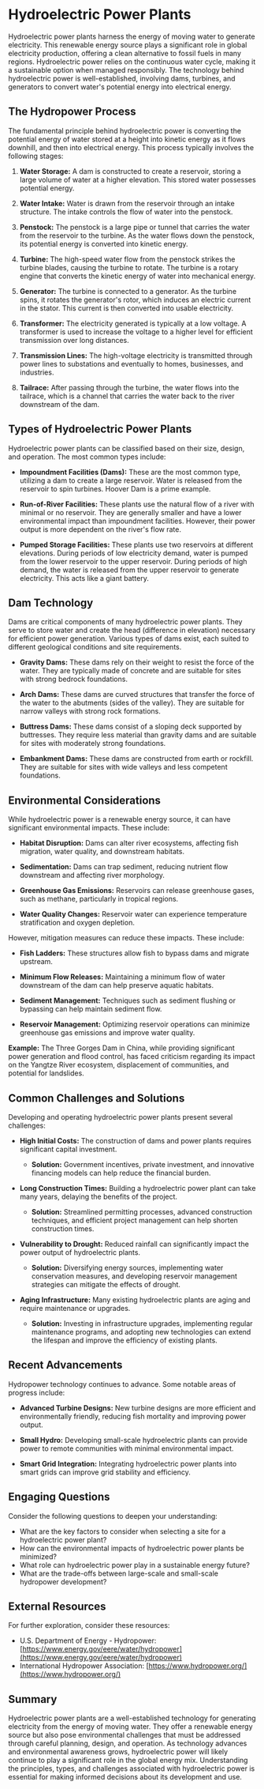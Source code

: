 # Hydroelectric Power Plants

Hydroelectric power plants harness the energy of moving water to generate electricity. This renewable energy source plays a significant role in global electricity production, offering a clean alternative to fossil fuels in many regions. Hydroelectric power relies on the continuous water cycle, making it a sustainable option when managed responsibly. The technology behind hydroelectric power is well-established, involving dams, turbines, and generators to convert water's potential energy into electrical energy.

## The Hydropower Process

The fundamental principle behind hydroelectric power is converting the potential energy of water stored at a height into kinetic energy as it flows downhill, and then into electrical energy. This process typically involves the following stages:

1.  **Water Storage:** A dam is constructed to create a reservoir, storing a large volume of water at a higher elevation. This stored water possesses potential energy.

2.  **Water Intake:** Water is drawn from the reservoir through an intake structure. The intake controls the flow of water into the penstock.

3.  **Penstock:** The penstock is a large pipe or tunnel that carries the water from the reservoir to the turbine. As the water flows down the penstock, its potential energy is converted into kinetic energy.

4.  **Turbine:** The high-speed water flow from the penstock strikes the turbine blades, causing the turbine to rotate. The turbine is a rotary engine that converts the kinetic energy of water into mechanical energy.

5.  **Generator:** The turbine is connected to a generator. As the turbine spins, it rotates the generator's rotor, which induces an electric current in the stator. This current is then converted into usable electricity.

6.  **Transformer:** The electricity generated is typically at a low voltage. A transformer is used to increase the voltage to a higher level for efficient transmission over long distances.

7.  **Transmission Lines:** The high-voltage electricity is transmitted through power lines to substations and eventually to homes, businesses, and industries.

8.  **Tailrace:** After passing through the turbine, the water flows into the tailrace, which is a channel that carries the water back to the river downstream of the dam.

## Types of Hydroelectric Power Plants

Hydroelectric power plants can be classified based on their size, design, and operation. The most common types include:

*   **Impoundment Facilities (Dams):** These are the most common type, utilizing a dam to create a large reservoir. Water is released from the reservoir to spin turbines. Hoover Dam is a prime example.

*   **Run-of-River Facilities:** These plants use the natural flow of a river with minimal or no reservoir. They are generally smaller and have a lower environmental impact than impoundment facilities. However, their power output is more dependent on the river's flow rate.

*   **Pumped Storage Facilities:** These plants use two reservoirs at different elevations. During periods of low electricity demand, water is pumped from the lower reservoir to the upper reservoir. During periods of high demand, the water is released from the upper reservoir to generate electricity. This acts like a giant battery.

## Dam Technology

Dams are critical components of many hydroelectric power plants. They serve to store water and create the head (difference in elevation) necessary for efficient power generation. Various types of dams exist, each suited to different geological conditions and site requirements.

*   **Gravity Dams:** These dams rely on their weight to resist the force of the water. They are typically made of concrete and are suitable for sites with strong bedrock foundations.

*   **Arch Dams:** These dams are curved structures that transfer the force of the water to the abutments (sides of the valley). They are suitable for narrow valleys with strong rock formations.

*   **Buttress Dams:** These dams consist of a sloping deck supported by buttresses. They require less material than gravity dams and are suitable for sites with moderately strong foundations.

*   **Embankment Dams:** These dams are constructed from earth or rockfill. They are suitable for sites with wide valleys and less competent foundations.

## Environmental Considerations

While hydroelectric power is a renewable energy source, it can have significant environmental impacts. These include:

*   **Habitat Disruption:** Dams can alter river ecosystems, affecting fish migration, water quality, and downstream habitats.

*   **Sedimentation:** Dams can trap sediment, reducing nutrient flow downstream and affecting river morphology.

*   **Greenhouse Gas Emissions:** Reservoirs can release greenhouse gases, such as methane, particularly in tropical regions.

*   **Water Quality Changes:** Reservoir water can experience temperature stratification and oxygen depletion.

However, mitigation measures can reduce these impacts. These include:

*   **Fish Ladders:** These structures allow fish to bypass dams and migrate upstream.

*   **Minimum Flow Releases:** Maintaining a minimum flow of water downstream of the dam can help preserve aquatic habitats.

*   **Sediment Management:** Techniques such as sediment flushing or bypassing can help maintain sediment flow.

*   **Reservoir Management:** Optimizing reservoir operations can minimize greenhouse gas emissions and improve water quality.

**Example:** The Three Gorges Dam in China, while providing significant power generation and flood control, has faced criticism regarding its impact on the Yangtze River ecosystem, displacement of communities, and potential for landslides.

## Common Challenges and Solutions

Developing and operating hydroelectric power plants present several challenges:

*   **High Initial Costs:** The construction of dams and power plants requires significant capital investment.
    *   **Solution:** Government incentives, private investment, and innovative financing models can help reduce the financial burden.

*   **Long Construction Times:** Building a hydroelectric power plant can take many years, delaying the benefits of the project.
    *   **Solution:** Streamlined permitting processes, advanced construction techniques, and efficient project management can help shorten construction times.

*   **Vulnerability to Drought:** Reduced rainfall can significantly impact the power output of hydroelectric plants.
    *   **Solution:** Diversifying energy sources, implementing water conservation measures, and developing reservoir management strategies can mitigate the effects of drought.

*   **Aging Infrastructure:** Many existing hydroelectric plants are aging and require maintenance or upgrades.
    *   **Solution:** Investing in infrastructure upgrades, implementing regular maintenance programs, and adopting new technologies can extend the lifespan and improve the efficiency of existing plants.

## Recent Advancements

Hydropower technology continues to advance. Some notable areas of progress include:

*   **Advanced Turbine Designs:** New turbine designs are more efficient and environmentally friendly, reducing fish mortality and improving power output.

*   **Small Hydro:** Developing small-scale hydroelectric plants can provide power to remote communities with minimal environmental impact.

*   **Smart Grid Integration:** Integrating hydroelectric power plants into smart grids can improve grid stability and efficiency.

## Engaging Questions

Consider the following questions to deepen your understanding:

*   What are the key factors to consider when selecting a site for a hydroelectric power plant?
*   How can the environmental impacts of hydroelectric power plants be minimized?
*   What role can hydroelectric power play in a sustainable energy future?
*   What are the trade-offs between large-scale and small-scale hydropower development?

## External Resources

For further exploration, consider these resources:

*   U.S. Department of Energy - Hydropower: [https://www.energy.gov/eere/water/hydropower](https://www.energy.gov/eere/water/hydropower)
*   International Hydropower Association: [https://www.hydropower.org/](https://www.hydropower.org/)

## Summary

Hydroelectric power plants are a well-established technology for generating electricity from the energy of moving water. They offer a renewable energy source but also pose environmental challenges that must be addressed through careful planning, design, and operation. As technology advances and environmental awareness grows, hydroelectric power will likely continue to play a significant role in the global energy mix. Understanding the principles, types, and challenges associated with hydroelectric power is essential for making informed decisions about its development and use.